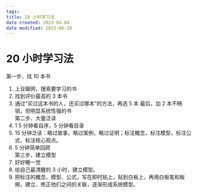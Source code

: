 ```yaml
---
tags:
title: 20 小时学习法
date created: 2023-04-04
date modified: 2023-06-20
---
```


# 20 小时学习法

第一步、找 10 本书

1. 上豆瓣网，搜索要学习的书
2. 找到评价最高的 3 本书
3. 通过“买过这本书的人，还买过哪本”的方法，再选 5 本 最后，加 2 本不畅销，但明显系统性强的书  
  第二步、大量泛读
4. 1 5 分钟看自序，5 分钟看目录
5. 15 分钟泛读：略过故事，略过案例，略过证明；标注概念，标注模型，标注公式，标注核心观点。
6. 5 分钟简单回顾  
   第三步、建立模型
7. 好好睡一觉
8. 给自己最清醒的 3 小时，建立模型。
9. 把标注的概念、模型、公式，写在即时贴上，贴到白板上，再用白板笔和板擦，建立、修正他们之间的关联，逐渐形成系统模型。
